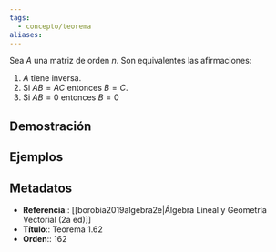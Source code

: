 ```yaml
---
tags:
  - concepto/teorema
aliases:
---
```

Sea $A$ una matriz de orden $n$. Son equivalentes las afirmaciones:
1. $A$ tiene inversa.
2. Si $AB=AC$ entonces $B=C$.
3. Si $AB=0$ entonces $B=0$

## Demostración

## Ejemplos

## Metadatos
- **Referencia**:: [[borobia2019algebra2e|Álgebra Lineal y Geometría Vectorial (2a ed)]]
- **Título**:: Teorema 1.62
- **Orden**:: 162
